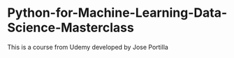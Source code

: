 # Python-for-Machine-Learning-Data-Science-Masterclass
This is a course from Udemy developed by Jose Portilla
